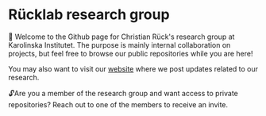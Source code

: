 # Rücklab research group

:wave: Welcome to the Github page for Christian Rück's research group at Karolinska Institutet. The purpose is mainly internal collaboration on projects, but feel free to browse our public repositories while you are here!

You may also want to visit our [website](https://rucklab.com/) where we post updates related to our research.

🔓Are you a member of the research group and want access to private repositories? Reach out to one of the members to receive an invite.
